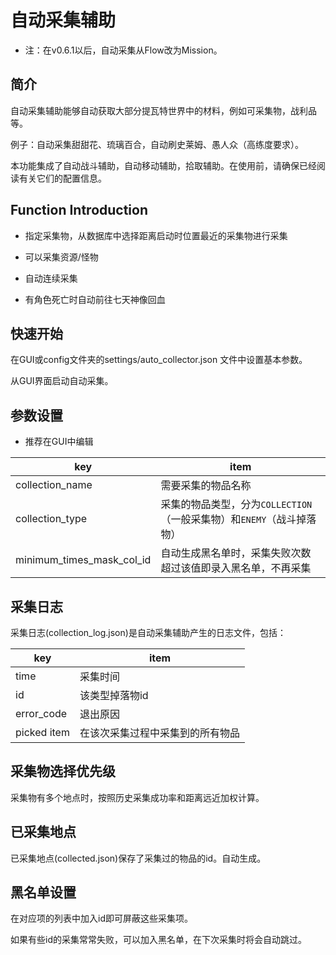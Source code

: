 # 自动采集辅助

- 注：在v0.6.1以后，自动采集从Flow改为Mission。

## 简介

自动采集辅助能够自动获取大部分提瓦特世界中的材料，例如可采集物，战利品等。

例子：自动采集甜甜花、琉璃百合，自动刷史莱姆、愚人众（高练度要求）。

本功能集成了自动战斗辅助，自动移动辅助，拾取辅助。在使用前，请确保已经阅读有关它们的配置信息。

## Function Introduction

- 指定采集物，从数据库中选择距离启动时位置最近的采集物进行采集

- 可以采集资源/怪物

- 自动连续采集

- 有角色死亡时自动前往七天神像回血

## 快速开始

在GUI或config文件夹的settings/auto_collector.json 文件中设置基本参数。

从GUI界面启动自动采集。

## 参数设置

- 推荐在GUI中编辑

| key         | item             |
|-------------|------------------|
| collection_name        | 需要采集的物品名称             |
| collection_type    | 采集的物品类型，分为`COLLECTION`（一般采集物）和`ENEMY`（战斗掉落物）|
| minimum_times_mask_col_id | 自动生成黑名单时，采集失败次数超过该值即录入黑名单，不再采集|

## 采集日志

采集日志(collection_log.json)是自动采集辅助产生的日志文件，包括：

| key         | item             |
|-------------|------------------|
| time        | 采集时间             |
| id          | 该类型掉落物id         |
| error_code  | 退出原因             |
| picked item | 在该次采集过程中采集到的所有物品 |

## 采集物选择优先级

采集物有多个地点时，按照历史采集成功率和距离远近加权计算。

## 已采集地点

已采集地点(collected.json)保存了采集过的物品的id。自动生成。

## 黑名单设置

在对应项的列表中加入id即可屏蔽这些采集项。

如果有些id的采集常常失败，可以加入黑名单，在下次采集时将会自动跳过。

